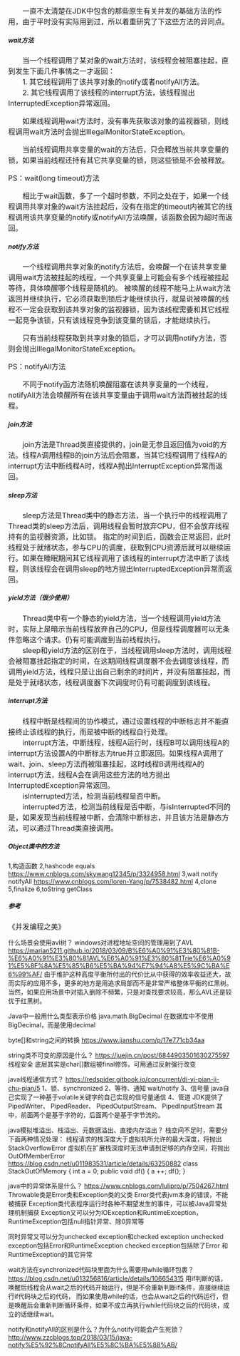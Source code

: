<font size="3">
&emsp;&emsp;一直不太清楚在JDK中包含的那些原生有关并发的基础方法的作用，由于平时没有实际用到过，所以着重研究了下这些方法的异同点。<br>
</font>

##### wait方法
<font size="3">
&emsp;&emsp;当一个线程调用了某对象的wait方法时，该线程会被阻塞挂起，直到发生下面几件事情之一才返回：<br>
&emsp;&emsp;1. 其它线程调用了该共享对象的notify或者notifyAll方法。<br>
&emsp;&emsp;2. 其它线程调用了该线程的interrupt方法，该线程抛出InterruptedException异常返回。<br>

&emsp;&emsp;如果线程调用wait方法时，没有事先获取该对象的监视器锁，则线程调用wait方法时会抛出IllegalMonitorStateException。<br>

&emsp;&emsp;当前线程调用共享变量的wait的方法后，只会释放当前共享变量的锁，如果当前线程还持有其它共享变量的锁，则这些锁是不会被释放。<br>

PS：wait(long timeout)方法<br>

&emsp;&emsp;相比于wait函数，多了一个超时参数，不同之处在于，如果一个线程调用共享对象的wait方法挂起后，没有在指定的timeout内被其它的线程调用该共享变量的notify或notifyAll方法唤醒，该函数会因为超时而返回。
</font>
##### notify方法
<font size="3">
&emsp;&emsp;一个线程调用共享对象的notify方法后，会唤醒一个在该共享变量调用wait方法被挂起的线程，一个共享变量上可能会有多个线程被挂起等待，具体唤醒哪个线程是随机的。
被唤醒的线程不能马上从wait方法返回并继续执行，它必须获取到锁后才能继续执行，就是说被唤醒的线程不一定会获取到该共享对象的监视器锁，因为该线程需要和其它线程一起竞争该锁，只有该线程竞争到该变量的锁后，才能继续执行。<br>

&emsp;&emsp;只有当前线程获取到共享对象的锁后，才可以调用notify方法，否则会抛出IllegalMonitorStateException。<br>

PS：notifyAll方法<br>

&emsp;&emsp;不同于notify函方法随机唤醒阻塞在该共享变量的一个线程，notifyAll方法会唤醒所有在该共享变量由于调用wait方法而被挂起的线程。
</font>
##### join方法
<font size="3">
&emsp;&emsp;join方法是Thread类直接提供的，join是无参且返回值为void的方法。线程A调用线程B的join方法后会阻塞，当其它线程调用了线程A的interrupt方法中断线程A时，线程A抛出InterruptException异常而返回。
</font>

##### sleep方法
<font size="3">
&emsp;&emsp;sleep方法是Thread类中的静态方法，当一个执行中的线程调用了Thread类的sleep方法后，调用线程会暂时放弃CPU，但不会放弃线程持有的监视器资源，比如锁。
指定的时间到后，函数会正常返回，此时线程处于就绪状态，参与CPU的调度，获取到CPU资源后就可以继续运行。如果在睡眠期间其它线程调用了该线程的interrupt方法中断了该线程，则该线程会在调用sleep的地方抛出InterruptedException异常而返回。
</font>

##### yield方法（很少使用）
<font size="3">
&emsp;&emsp;Thread类中有一个静态的yield方法，当一个线程调用yield方法时，实际上是暗示当前线程放弃自己的CPU，但是线程调度器可以无条件忽略这个请求。仍有可能调度到当前线程执行。<br>
&emsp;&emsp;sleep和yield方法的区别在于，当线程调用sleep方法时，调用线程会被阻塞挂起指定的时间，在这期间线程调度器不会去调度该线程，而调用yield方法，线程只是让出自己剩余的时间片，并没有阻塞挂起，而是处于就绪状态，线程调度器下次调度时仍有可能调度到该线程。<br>
</font>

##### interrupt方法
<font size="3">
&emsp;&emsp;线程中断是线程间的协作模式，通过设置线程的中断标志并不能直接终止该线程的执行，而是被中断的线程自行处理。<br>
&emsp;&emsp;interrupt方法，中断线程，线程A运行时，线程B可以调用线程A的interrupt方法设置A的中断标志为true并立即返回。如果线程A调用了wait、join、sleep方法而被阻塞挂起，这时线程B调用线程A的interrupt方法，线程A会在调用这些方法的地方抛出InterruptedException异常返回。<br>
&emsp;&emsp;isInterrupted方法，检测当前线程是否中断。<br>
&emsp;&emsp;interrupted方法，检测当前线程是否中断，与isInterrupted不同的是，如果发现当前线程被中断，会清除中断标志，并且该方法是静态方法，可以通过Thread类直接调用。<br>
</font>

##### Object类中的方法
1,构造函数
2,hashcode equals https://www.cnblogs.com/skywang12345/p/3324958.html
3,wait notify notifyAll https://www.cnblogs.com/loren-Yang/p/7538482.html
4,clone
5,finalize
6,toString getClass

##### 参考
<font size="3">
《并发编程之美》
</font>

什么场景会使用avl树？ windows对进程地址空间的管理用到了AVL
https://marian5211.github.io/2018/03/09/B%E6%A0%91%E3%80%81B-%E6%A0%91%E3%80%81AVL%E6%A0%91%E3%80%81Trie%E6%A0%91%E5%8F%8A%E5%85%B6%E5%BA%94%E7%94%A8%E5%9C%BA%E6%99%AF/
由于维护这种高度平衡所付出的代价比从中获得的效率收益还大，故而实际的应用不多，更多的地方是用追求局部而不是非常严格整体平衡的红黑树。
当然，如果应用场景中对插入删除不频繁，只是对查找要求较高，那么AVL还是较优于红黑树。

Java中一般用什么类型表示价格  java.math.BigDecimal    在数据库中不使用BigDecimal，而是使用decimal

byte[]和string之间的转换  https://www.jianshu.com/p/17e771cb34aa

string类不可变的原因是什么？ 
https://juejin.cn/post/6844903501630275597
线程安全
底层其实是char[]数组被final修饰，可用通过反射强行改变

java线程通信方式？
https://redspider.gitbook.io/concurrent/di-yi-pian-ji-chu-pian/5
1、锁、synchronized
2、等待、通知  wait/notify
3、信号量 java自己实现了一种基于volatile关键字的自己实现的信号量通信
4、管道 JDK提供了PipedWriter、 PipedReader、 PipedOutputStream、 PipedInputStream 其中，前面两个是基于字符的，后面两个是基于字节流的。

java模拟堆溢出、栈溢出、元数据溢出、直接内存溢出？
栈空间不足时，需要分下面两种情况处理：
线程请求的栈深度大于虚拟机所允许的最大深度，将抛出StackOverflowError
虚拟机在扩展栈深度时无法申请到足够的内存空间，将抛出OutOfMemberError
https://blog.csdn.net/u011983531/article/details/63250882
class StackOutOfMemory {
int a = 0;
public void df() {
a ++;
df();
}

java中的异常体系是什么？
https://www.cnblogs.com/lulipro/p/7504267.html
Throwable类是Error类和Exception类的父类
Error类代表jvm本身的错误，不能被捕获
Exception类代表程序运行时各种不期望发生的事件，可以被Java异常处理机制捕获
Exception又可以分为IOException和RuntimeException，RuntimeException包括null指针异常、除0异常等

同时异常又可以分为unchecked exception和checked exception
unchecked exception包括Error和RuntimeException
checked exception包括除了Error 和 RuntimeException的其它异常

wait方法在synchronized代码块里面为什么需要用while循环包裹？
https://blog.csdn.net/u013256816/article/details/106654315
用if判断的话，唤醒后线程会从wait之后的代码开始运行，但是不会重新判断if条件，直接继续运行if代码块之后的代码，
而如果使用while的话，也会从wait之后的代码运行，但是唤醒后会重新判断循环条件，如果不成立再执行while代码块之后的代码块，成立的话继续wait。

notify和notifyAll的区别是什么？为什么notify可能会产生死锁？
http://www.zzcblogs.top/2018/03/15/java-notify%E5%92%8CnotifyAll%E5%8C%BA%E5%88%AB/


